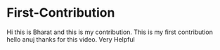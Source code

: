 # First-Contribution
Hi this is Bharat and this is my contribution.
This is my first contribution
hello anuj thanks for this video. Very Helpful
